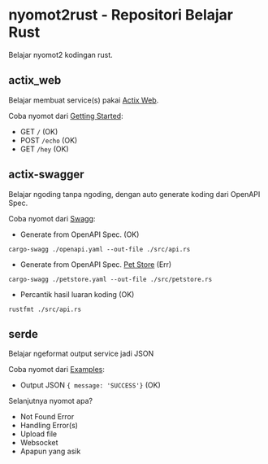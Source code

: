 # nyomot2rust - Repositori Belajar Rust

Belajar nyomot2 kodingan rust.

## actix_web

Belajar membuat service(s) pakai [Actix Web](https://github.com/actix/actix-web).

Coba nyomot dari [Getting Started](https://actix.rs/docs/getting-started/):
- GET `/` (OK)
- POST `/echo` (OK)
- GET `/hey` (OK)

## actix-swagger

Belajar ngoding tanpa ngoding, dengan auto generate koding dari OpenAPI Spec.

Coba nyomot dari [Swagg](https://github.com/openapi/actix-swagger):
- Generate from OpenAPI Spec. (OK)
```
cargo-swagg ./openapi.yaml --out-file ./src/api.rs
```

- Generate from OpenAPI Spec. [Pet Store](https://github.com/OAI/OpenAPI-Specification/blob/main/examples/v3.0/petstore.yaml) (Err)
```
cargo-swagg ./petstore.yaml --out-file ./src/petstore.rs
```

- Percantik hasil luaran koding (OK)
```
rustfmt ./src/api.rs
```

## serde

Belajar ngeformat output service jadi JSON

Coba nyomot dari [Examples](https://github.com/actix/examples/blob/master/json/json/src/main.rs):
- Output JSON `{ message: 'SUCCESS'}` (OK)


Selanjutnya nyomot apa?
- Not Found Error
- Handling Error(s)
- Upload file
- Websocket
- Apapun yang asik

